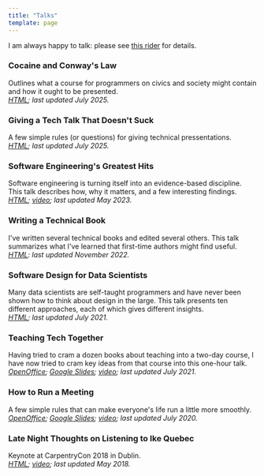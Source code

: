 ```yaml
---
title: "Talks"
template: page
---
```


<p>
  I am always happy to talk:
  please see <a href="@root/talks/speaking/">this rider</a> for details.
</p>

<div class="row">
  <div class="col-6">
    <div class="card">
      <h3 id="sdgc">Cocaine and Conway's Law</h3>
      <p>
        Outlines what a course for programmers on civics and society might contain
        and how it ought to be presented.
	<br>
        <em><a href="@root/talks/sdgc/">HTML</a>; last updated July 2025.</em>
      </p>
    </div>
  </div>
  <div class="col-6">
    <div class="card">
      <h3 id="tech-talk">Giving a Tech Talk That Doesn't Suck</h3>
      <p>
        A few simple rules (or questions) for giving technical pressentations.
	<br>
        <em><a href="@root/talks/tech-talk/">HTML</a>; last updated July 2025.</em>
      </p>
    </div>
  </div>
</div>

<div class="row">
  <div class="col-6">
    <div class="card">
      <h3 id="software-engineering-greatest-hits">Software Engineering's Greatest Hits</h3>
      <p>
	Software engineering is turning itself into an evidence-based discipline.
	This talk describes how,
	why it matters,
	and a few interesting findings.
	<br>
	<em><a href="@root/talks/greatest-hits/">HTML</a>;
	<a href="https://www.youtube.com/watch?v=HrVtA-ue-x0">video</a>;
	last updated May 2023.</em>
      </p>
    </div>
  </div>
  <div class="col-6">
    <div class="card">
      <h3 id="writing-book">Writing a Technical Book</h3>
      <p>
        I've written several technical books and edited several others.
        This talk summarizes what I've learned that first-time authors might find useful.
	<br>
        <em><a href="@root/talks/writing-book/">HTML</a>: last updated November 2022.</em>
      </p>
    </div>
  </div>
</div>

<div class="row">
  <div class="col-6">
    <div class="card">
      <h3 id="sd4ds">Software Design for Data Scientists</h3>
      <p>
	Many data scientists are self-taught programmers
	and have never been shown how to think about design in the large.
	This talk presents ten different approaches,
	each of which gives different insights.
	<br>
	<em><a href="@root/talks/sd4ds/">HTML</a>; last updated July 2021.</em>
      </p>
    </div>
  </div>
  <div class="col-6">
    <div class="card">
      <h3 id="teaching-tech-together">Teaching Tech Together</h3>
      <p>
	Having tried to cram a dozen books about teaching into a two-day course,
	I have now tried to cram key ideas from that course into this one-hour talk.
	<br>
	<em><a href="@root/files/talks/teaching-learning.odp">OpenOffice</a>;
	<a href="https://docs.google.com/presentation/d/1INHfSJzkNpdKonzqYzNlIq6D-H5dyKqs57qoVCAYxB0/">Google Slides</a>;
	<a href="https://www.youtube.com/watch?v=ewXvFQByRqY">video</a>;
	last updated July 2021.</em>
      </p>
    </div>
  </div>
</div>

<div class="row">
  <div class="col-6">
    <div class="card">
      <h3 id="run-meeting">How to Run a Meeting</h3>
      <p>
	A few simple rules that can make everyone's life run a little more smoothly.
	<br>
	<em><a href="@root/files/talks/meeting.odp">OpenOffice</a>;
	<a href="https://docs.google.com/presentation/d/1HSdgVQjq0d3UYh-aA4uWHXxYYpySn_xXwfn_M4Ms8Ts/">Google Slides</a>;
	<a href="https://www.youtube.com/watch?v=5f3-q9SzkeE">video</a>;
	last updated July 2020.</em>
      </p>
    </div>
  </div>
  <div class="col-6">
    <div class="card">
      <h3 id="late-night-thoughts">Late Night Thoughts on Listening to Ike Quebec</h3>
      <p>
	Keynote at CarpentryCon 2018 in Dublin.
	<br>
	<em><a href="@root/talks/late-night/">HTML</a>;
	<a href="https://www.youtube.com/watch?v=7xR50ty5DZ0">video</a>;
	last updated May 2018.</em>
      </p>
    </div>
  </div>
</div>
